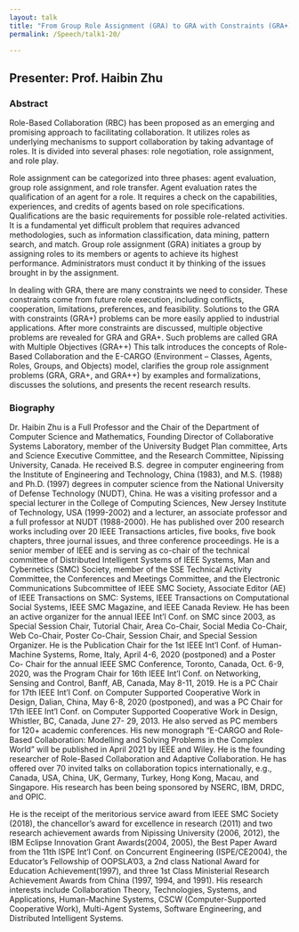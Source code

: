 ```yaml
---
layout: talk
title: "From Group Role Assignment (GRA) to GRA with Constraints (GRA+) and GRA with Multiple Objectives (GRA++)"
permalink: /Speech/talk1-20/

---
```


<div class="talk-container">
    <div class="talk-header">
        <h2>Presenter: Prof. Haibin Zhu</h2>
    </div>
    <h3>Abstract</h3>
    <p>
Role-Based Collaboration (RBC) has been proposed as an emerging and promising approach to facilitating collaboration. It utilizes roles as underlying mechanisms to support collaboration by taking advantage of roles. It is divided into several phases: role negotiation, role assignment, and role play.
    </p>
    <p>
Role assignment can be categorized into three phases: agent evaluation, group role assignment, and role transfer. Agent evaluation rates the qualification of an agent for a role. It requires a check on the capabilities, experiences, and credits of agents based on role specifications. Qualifications are the basic requirements for possible role-related activities. It is a fundamental yet difficult problem that requires advanced methodologies, such as information classification, data mining, pattern search, and match. Group role assignment (GRA) initiates a group by assigning roles to its members or agents to achieve its highest performance. Administrators must conduct it by thinking of the issues brought in by the assignment.
     </p>
     <p>
In dealing with GRA, there are many constraints we need to consider. These constraints come from future role execution, including conflicts, cooperation, limitations, preferences, and feasibility. Solutions to the GRA with constraints (GRA+) problems can be more easily applied to industrial applications. After more constraints are discussed, multiple objective problems are revealed for GRA and GRA+. Such problems are called GRA with Multiple Objectives (GRA++)
This talk introduces the concepts of Role-Based Collaboration and the E-CARGO (Environment
– Classes, Agents, Roles, Groups, and Objects) model, clarifies the group role assignment problems (GRA, GRA+, and GRA++) by examples and formalizations, discusses the solutions, and presents the recent research results.
    </p>
    <h3>Biography</h3>
    <p>
    Dr. Haibin Zhu is a Full Professor and the Chair of the Department of Computer Science and Mathematics, Founding Director of Collaborative Systems Laboratory, member of the University Budget Plan committee, Arts and Science Executive Committee, and the Research Committee, Nipissing University, Canada. He received B.S. degree in computer engineering from the Institute of Engineering and Technology, China (1983), and M.S. (1988) and Ph.D. (1997) degrees in computer science from the National University of Defense Technology (NUDT), China. He was a visiting professor and a special lecturer in the College of Computing Sciences, New Jersey Institute of Technology, USA (1999-2002) and a lecturer, an associate professor and a full professor at NUDT (1988-2000). He has published over 200 research works including over 20 IEEE Transactions articles, five books, five book chapters, three journal issues, and three conference proceedings. He is a senior member of IEEE and is serving as co-chair of the technical committee of Distributed Intelligent Systems of IEEE Systems, Man and Cybernetics (SMC) Society, member of the SSE Technical Activity Committee, the Conferences and Meetings Committee, and the Electronic Communications Subcommittee of IEEE SMC Society, Associate Editor (AE) of IEEE Transactions on SMC: Systems, IEEE Transactions on Computational Social Systems, IEEE SMC Magazine, and IEEE Canada Review. He has been an active organizer for the annual IEEE Int’l Conf. on SMC since 2003, as Special Session Chair, Tutorial Chair, Area Co-Chair, Social Media Co-Chair, Web Co-Chair, Poster Co-Chair, Session Chair, and Special Session Organizer. He is the Publication Chair for the 1st IEEE Int’l Conf. of Human-Machine Systems, Rome, Italy, April 4-6, 2020 (postponed) and a Poster Co- Chair for the annual IEEE SMC Conference, Toronto, Canada, Oct. 6-9, 2020, was the Program Chair for 16th IEEE Int’l Conf. on Networking, Sensing and Control, Banff, AB, Canada, May 8-11, 2019. He is a PC Chair for 17th IEEE Int’l Conf. on Computer Supported Cooperative Work in Design, Dalian, China, May 6-8, 2020 (postponed), and was a PC Chair for 17th IEEE Int’l Conf. on Computer Supported Cooperative Work in Design, Whistler, BC, Canada, June 27- 29, 2013. He also served as PC members for 120+ academic conferences. His new monograph “E-CARGO and Role- Based Collaboration: Modelling and Solving Problems in the Complex World” will be published in April 2021 by IEEE and Wiley. He is the founding researcher of Role-Based Collaboration and Adaptive Collaboration. He has offered over 70 invited talks on collaboration topics internationally, e.g., Canada, USA, China, UK, Germany, Turkey, Hong Kong, Macau, and Singapore. His research has been being sponsored by NSERC, IBM, DRDC, and OPIC.
    </p>
    <p>   
He is the receipt of the meritorious service award from IEEE SMC Society (2018), the chancellor’s award for excellence in research (2011) and two research achievement awards from Nipissing University (2006, 2012), the IBM Eclipse Innovation Grant Awards(2004, 2005), the Best Paper Award from the 11th ISPE Int’l Conf. on Concurrent Engineering (ISPE/CE2004), the Educator’s Fellowship of OOPSLA’03, a 2nd class National Award for Education Achievement(1997), and three 1st Class Ministerial Research Achievement Awards from China (1997, 1994, and 1991). His research interests include Collaboration Theory, Technologies, Systems, and Applications, Human-Machine Systems, CSCW (Computer-Supported Cooperative Work), Multi-Agent Systems, Software Engineering, and Distributed Intelligent Systems.
    </p>
</div>

